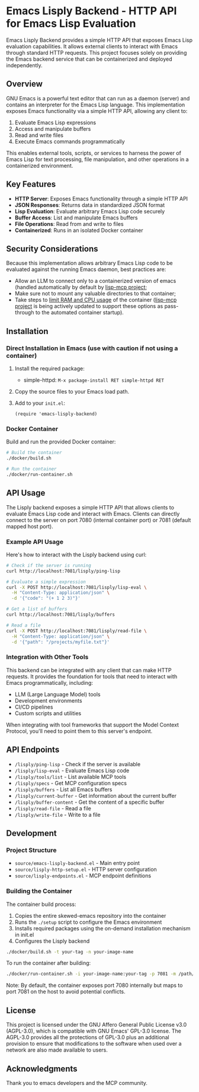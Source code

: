 # Emacs Lisply Backend - HTTP API for Emacs Lisp Evaluation

Emacs Lisply Backend provides a simple HTTP API that exposes Emacs Lisp evaluation capabilities. It allows external clients to interact with Emacs through standard HTTP requests. This project focuses solely on providing the Emacs backend service that can be containerized and deployed independently.


## Overview

GNU Emacs is a powerful text editor that can run as a daemon (server) and contains an interpreter for the Emacs Lisp language. This implementation exposes Emacs functionality via a simple HTTP API, allowing any client to:

1. Evaluate Emacs Lisp expressions
2. Access and manipulate buffers
3. Read and write files
4. Execute Emacs commands programmatically

This enables external tools, scripts, or services to harness the power of Emacs Lisp for text processing, file manipulation, and other operations in a containerized environment.

## Key Features

- **HTTP Server**: Exposes Emacs functionality through a simple HTTP API
- **JSON Responses**: Returns data in standardized JSON format
- **Lisp Evaluation**: Evaluate arbitrary Emacs Lisp code securely
- **Buffer Access**: List and manipulate Emacs buffers
- **File Operations**: Read from and write to files
- **Containerized**: Runs in an isolated Docker container

## Security Considerations

Because this implementation allows arbitrary Emacs Lisp code to be
evaluated against the running Emacs daemon, best practices are:

- Allow an LLM to connect only to a containerized version of emacs
  (handled automatically by default by [lisp-mcp
  project](https://github.com/gendl/lisp-mcp);
- Make sure not to mount any valuable directories to that container;
- Take steps to [limit RAM and CPU
  usage](https://docs.docker.com/engine/containers/resource_constraints/)
  of the container ([lisp-mcp
  project](https://github.com/gendl/lisp-mcp) is being actively
  updated to support these options as pass-through to the automated
  container startup).


## Installation

### Direct Installation in Emacs (use with caution if not using a container)

1. Install the required package:
   - simple-httpd: `M-x package-install RET simple-httpd RET`

2. Copy the source files to your Emacs load path.

3. Add to your `init.el`:
   ```elisp
   (require 'emacs-lisply-backend)
   ```

### Docker Container

Build and run the provided Docker container:

```bash
# Build the container
./docker/build.sh

# Run the container
./docker/run-container.sh
```

## API Usage

The Lisply backend exposes a simple HTTP API that allows clients to evaluate Emacs Lisp code and interact with Emacs. Clients can directly connect to the server on port 7080 (internal container port) or 7081 (default mapped host port).

### Example API Usage

Here's how to interact with the Lisply backend using curl:

```bash
# Check if the server is running
curl http://localhost:7081/lisply/ping-lisp

# Evaluate a simple expression
curl -X POST http://localhost:7081/lisply/lisp-eval \
  -H "Content-Type: application/json" \
  -d '{"code": "(+ 1 2 3)"}'

# Get a list of buffers
curl http://localhost:7081/lisply/buffers

# Read a file
curl -X POST http://localhost:7081/lisply/read-file \
  -H "Content-Type: application/json" \
  -d '{"path": "/projects/myfile.txt"}'
```

### Integration with Other Tools

This backend can be integrated with any client that can make HTTP requests. It provides the foundation for tools that need to interact with Emacs programmatically, including:

- LLM (Large Language Model) tools
- Development environments
- CI/CD pipelines
- Custom scripts and utilities

When integrating with tool frameworks that support the Model Context Protocol, you'll need to point them to this server's endpoint.

## API Endpoints

- `/lisply/ping-lisp` - Check if the server is available
- `/lisply/lisp-eval` - Evaluate Emacs Lisp code
- `/lisply/tools/list` - List available MCP tools
- `/lisply/specs` - Get MCP configuration specs
- `/lisply/buffers` - List all Emacs buffers
- `/lisply/current-buffer` - Get information about the current buffer
- `/lisply/buffer-content` - Get the content of a specific buffer
- `/lisply/read-file` - Read a file
- `/lisply/write-file` - Write to a file

## Development

### Project Structure

- `source/emacs-lisply-backend.el` - Main entry point
- `source/lisply-http-setup.el` - HTTP server configuration
- `source/lisply-endpoints.el` - MCP endpoint definitions

### Building the Container

The container build process:
1. Copies the entire skewed-emacs repository into the container
2. Runs the `./setup` script to configure the Emacs environment
3. Installs required packages using the on-demand installation mechanism in init.el
4. Configures the Lisply backend

```bash
./docker/build.sh -t your-tag -n your-image-name
```

To run the container after building:

```bash
./docker/run-container.sh -i your-image-name:your-tag -p 7081 -m /path/to/your/projects
```

Note: By default, the container exposes port 7080 internally but maps to port 7081 on the host to avoid potential conflicts.

## License

This project is licensed under the GNU Affero General Public License v3.0 (AGPL-3.0), which is compatible with GNU Emacs' GPL-3.0 license. The AGPL-3.0 provides all the protections of GPL-3.0 plus an additional provision to ensure that modifications to the software when used over a network are also made available to users.

## Acknowledgments

Thank you to emacs developers and the MCP community.